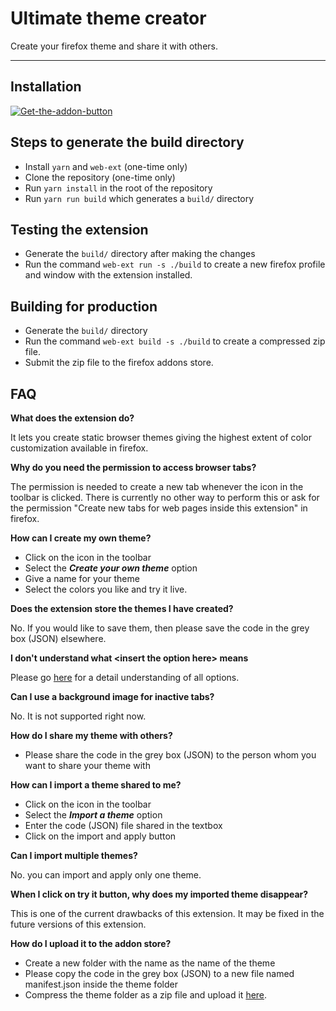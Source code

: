 
# Ultimate theme creator

Create your firefox theme and share it with others.

---

## Installation

[![Get-the-addon-button](https://addons.cdn.mozilla.net/static/img/addons-buttons/AMO-button_1.png)](https://addons.mozilla.org/en-US/firefox/addon/ultimate-theme-creator/)

## Steps to generate the build directory

* Install `yarn` and `web-ext` (one-time only)
* Clone the repository (one-time only)
* Run `yarn install` in the root of the repository
* Run `yarn run build` which generates a `build/` directory

## Testing the extension
* Generate the `build/` directory after making the changes
* Run the command  `web-ext run -s ./build` to create a new firefox profile and window with the extension installed.

## Building for production
* Generate the `build/` directory
* Run the command  `web-ext build -s ./build` to create a compressed zip file.
* Submit the zip file to the firefox addons store.

## FAQ

**What does the extension do?**

It lets you create static browser themes giving the highest extent of color customization available in firefox.

**Why do you need the permission to access browser tabs?**

The permission is needed to create a new tab whenever the icon in the toolbar is clicked. There is currently no other way to perform this or ask for the permission "Create new tabs for web pages inside this extension" in firefox.

**How can I create my own theme?**

* Click on the icon in the toolbar
* Select the ***Create your own theme*** option
* Give a name for your theme
* Select the colors you like and try it live.

**Does the extension store the themes I have created?**

No. If you would like to save them, then please save the code in the grey box (JSON) elsewhere.

**I don't understand what \<insert the option here> means**

Please go [here](https://developer.mozilla.org/en-US/Add-ons/WebExtensions/manifest.json/theme#colors) for a detail understanding of all options.

**Can I use a background image for inactive tabs?**

No. It is not supported right now.

**How do I share my theme with others?**

* Please share the code in the grey box (JSON) to the person whom you want to share your theme with

**How can I import a theme shared to me?**

* Click on the icon in the toolbar
* Select the ***Import a theme*** option
* Enter the code (JSON) file shared in the textbox
* Click on the import and apply button

**Can I import multiple themes?**

No. you can import and apply only one theme.

**When I click on try it button, why does my imported theme disappear?**

This is one of the current drawbacks of this extension. It may be fixed in the future versions of this extension.

**How do I upload it to the addon store?**

* Create a new folder with the name as the name of the theme
* Please copy the code in the grey box (JSON) to a new file named manifest.json inside the theme folder
* Compress the theme folder as a zip file and upload it [here](https://addons.mozilla.org/en-US/developers/addon/submit/distribution).

